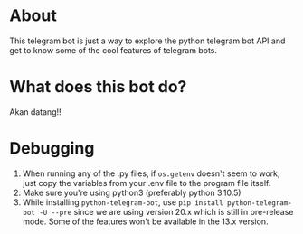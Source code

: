 # About

This telegram bot is just a way to explore the python telegram bot API and get to know some of the cool features of telegram bots.

# What does this bot do?

Akan datang!!

# Debugging

1. When running any of the .py files, if `os.getenv` doesn't seem to work, just copy the variables from your .env file to the program file itself.
2. Make sure you're using python3 (preferably python 3.10.5)
3. While installing `python-telegram-bot`, use `pip install python-telegram-bot -U --pre` since we are using version 20.x which is still in pre-release mode. Some of the features won't be available in the 13.x version.
